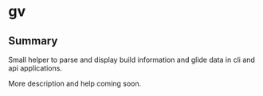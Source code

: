 # gv

## Summary

Small helper to parse and display build information and glide data in cli and api applications.

More description and help coming soon.
